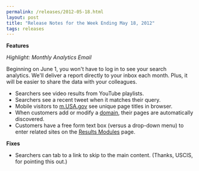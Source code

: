 ```yaml
---
permalink: /releases/2012-05-18.html
layout: post
title: "Release Notes for the Week Ending May 18, 2012"
tags: releases
---
```

<p><strong>Features</strong></p>
<p><em>Highlight: Monthly Analytics Email</em></p>
<p>Beginning on June 1, you won't have to log in to see your search analytics. We'll deliver a report directly to your inbox each month. Plus, it will be easier to share the data with your colleagues.</p>
<ul><li>Searchers see video results from YouTube playlists.</li>
<li>Searchers see a recent tweet when it matches their query.</li>
<li>Mobile visitors to <a href="http://m.usa.gov">m.USA.gov</a> see unique page titles in browser.</li>
<li>When customers add or modify a <a href="/manual/domains.html">domain</a>, their pages are automatically discovered.</li>
<li>Customers have a free form text box (versus a drop-down menu) to enter related sites on the <a href="/manual/results-modules.html">Results Modules</a> page.</li>
</ul><p><strong>Fixes</strong></p>
<ul><li>Searchers can tab to a link to skip to the main content. (Thanks, USCIS, for pointing this out.)</li>
</ul>
